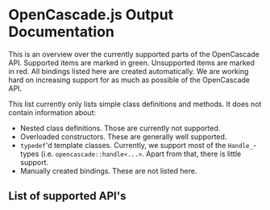 
# OpenCascade.js Output Documentation

This is an overview over the currently supported parts of the OpenCascade API. Supported items are marked in green. Unsupported items are marked in red. All bindings listed here are created automatically. We are working hard on increasing support for as much as possible of the OpenCascade API.

This list currently only lists simple class definitions and methods. It does not contain information about:
* Nested class definitions. Those are currently not supported.
* Overloaded constructors. These are generally well supported.
* `typedef`'d template classes. Currently, we support most of the `Handle_`-types (i.e. `opencascade::handle<...>`. Apart from that, there is little support.
* Manually created bindings. These are not listed here.

## List of supported API's

  